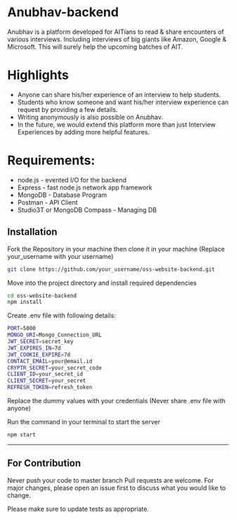 # Anubhav-backend
Anubhav is a platform developed for AITians to read & share encounters of various interviews. Including interviews of big giants like Amazon, Google & Microsoft. This will surely help the upcoming batches of AIT.


# Highlights
* Anyone can share his/her experience of an interview to help students.
* Students who know someone and want his/her interview experience can request by providing a few details.
* Writing anonymously is also possible on Anubhav.
* In the future, we would extend this platform more than just Interview Experiences by adding more helpful features.

# Requirements:

* node.js - evented I/O for the backend
* Express - fast node.js network app framework
* MongoDB - Database Program
* Postman - API Client
* Studio3T or MongoDB Compass - Managing DB

## Installation

Fork the Repository in your machine then clone it in your machine (Replace your_username with your username)

```bash
git clone https://github.com/your_username/oss-website-backend.git
```
Move into the project directory and install required dependencies

```bash
cd oss-website-backend
npm install
```
Create .env file with following details:

```bash
PORT=5000
MONGO_URI=Mongo_Connection_URL
JWT_SECRET=secret_key
JWT_EXPIRES_IN=7d
JWT_COOKIE_EXPIRE=7d
CONTACT_EMAIL=your@email.id
CRYPTR_SECRET=your_secret_code
CLIENT_ID=your_secret_id
CLIENT_SECRET=your_secret
REFRESH_TOKEN=refresh_token
```
Replace the dummy values with your credentials (Never share .env file with anyone)

Run the command in your terminal to start the server

```bash
npm start
```
<hr>

## For Contribution 
Never push your code to master branch
Pull requests are welcome. For major changes, please open an issue first to discuss what you would like to change.

Please make sure to update tests as appropriate.
